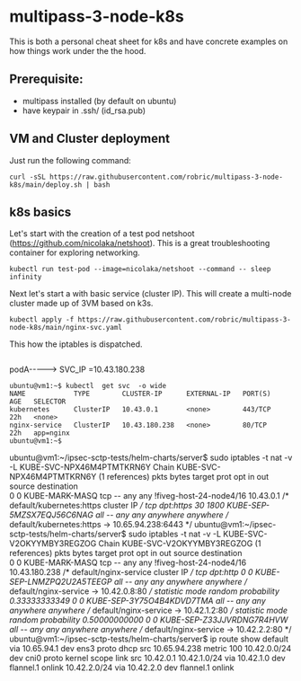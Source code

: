 # multipass-3-node-k8s

This is both a personal cheat sheet for k8s and have concrete examples on how things work under the the hood. 

## Prerequisite:
- multipass installed (by default on ubuntu)
- have keypair in .ssh/ (id_rsa.pub)

## VM and Cluster deployment 

Just run the following command:
```
curl -sSL https://raw.githubusercontent.com/robric/multipass-3-node-k8s/main/deploy.sh | bash
```
## k8s basics

Let's start with the creation of a test pod netshoot (https://github.com/nicolaka/netshoot). This is a great troubleshooting container for exploring networking.
```
kubectl run test-pod --image=nicolaka/netshoot --command -- sleep infinity
```

Next let's start a with basic service (cluster IP). This will create a multi-node cluster made up of 3VM based on k3s. 

```
kubectl apply -f https://raw.githubusercontent.com/robric/multipass-3-node-k8s/main/nginx-svc.yaml
```
This how the iptables is dispatched.

```
```

podA-----> SVC_IP =10.43.180.238 
```
ubuntu@vm1:~$ kubectl  get svc  -o wide
NAME            TYPE        CLUSTER-IP      EXTERNAL-IP   PORT(S)   AGE   SELECTOR
kubernetes      ClusterIP   10.43.0.1       <none>        443/TCP   22h   <none>
nginx-service   ClusterIP   10.43.180.238   <none>        80/TCP    22h   app=nginx
ubuntu@vm1:~$
```
ubuntu@vm1:~/ipsec-sctp-tests/helm-charts/server$ sudo iptables -t nat -v -L KUBE-SVC-NPX46M4PTMTKRN6Y
Chain KUBE-SVC-NPX46M4PTMTKRN6Y (1 references)
 pkts bytes target     prot opt in     out     source               destination         
    0     0 KUBE-MARK-MASQ  tcp  --  any    any    !fiveg-host-24-node4/16  10.43.0.1            /* default/kubernetes:https cluster IP */ tcp dpt:https
   30  1800 KUBE-SEP-5MZSX7EQJ56C6NAG  all  --  any    any     anywhere             anywhere             /* default/kubernetes:https -> 10.65.94.238:6443 */
ubuntu@vm1:~/ipsec-sctp-tests/helm-charts/server$ sudo iptables -t nat -v -L KUBE-SVC-V2OKYYMBY3REGZOG
Chain KUBE-SVC-V2OKYYMBY3REGZOG (1 references)
 pkts bytes target     prot opt in     out     source               destination         
    0     0 KUBE-MARK-MASQ  tcp  --  any    any    !fiveg-host-24-node4/16  10.43.180.238        /* default/nginx-service cluster IP */ tcp dpt:http
    0     0 KUBE-SEP-LNMZPQ2U2A5TEEGP  all  --  any    any     anywhere             anywhere             /* default/nginx-service -> 10.42.0.8:80 */ statistic mode random probability 0.33333333349
    0     0 KUBE-SEP-3Y75O4B4KDVD7TMA  all  --  any    any     anywhere             anywhere             /* default/nginx-service -> 10.42.1.2:80 */ statistic mode random probability 0.50000000000
    0     0 KUBE-SEP-Z33JJVRDNG7R4HVW  all  --  any    any     anywhere             anywhere             /* default/nginx-service -> 10.42.2.2:80 */
ubuntu@vm1:~/ipsec-sctp-tests/helm-charts/server$ ip route show
default via 10.65.94.1 dev ens3 proto dhcp src 10.65.94.238 metric 100 
10.42.0.0/24 dev cni0 proto kernel scope link src 10.42.0.1 
10.42.1.0/24 via 10.42.1.0 dev flannel.1 onlink 
10.42.2.0/24 via 10.42.2.0 dev flannel.1 onlink
```
